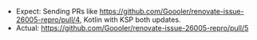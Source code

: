 - Expect: Sending PRs like https://github.com/Goooler/renovate-issue-26005-repro/pull/4, Kotlin with KSP both updates.
- Actual: https://github.com/Goooler/renovate-issue-26005-repro/pull/5
